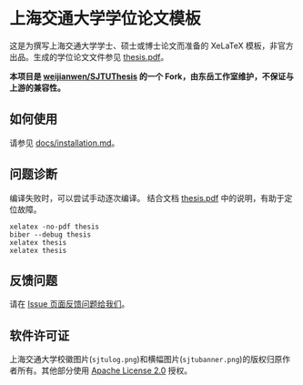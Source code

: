 # 上海交通大学学位论文模板

这是为撰写上海交通大学学士、硕士或博士论文而准备的 XeLaTeX 模板，非官方出品。生成的学位论文文件参见 [thesis.pdf](./thesis.pdf)。

**本项目是 [weijianwen/SJTUThesis](https://github.com/weijianwen/SJTUThesis) 的一个 Fork，由东岳工作室维护，不保证与上游的兼容性。**

## 如何使用

请参见 [docs/installation.md](docs/installation.md)。

## 问题诊断

编译失败时，可以尝试手动逐次编译。
结合文档 [thesis.pdf](./thesis.pdf) 中的说明，有助于定位故障。

    xelatex -no-pdf thesis
    biber --debug thesis
    xelatex thesis
    xelatex thesis

## 反馈问题

请在 [Issue 页面反馈问题给我们](https://github.com/dyweb/SJTUThesis/issues)。

## 软件许可证

上海交通大学校徽图片(`sjtulog.png`)和横幅图片(`sjtubanner.png`)的版权归原作者所有。其他部分使用 [Apache License 2.0](LICENSE) 授权。
